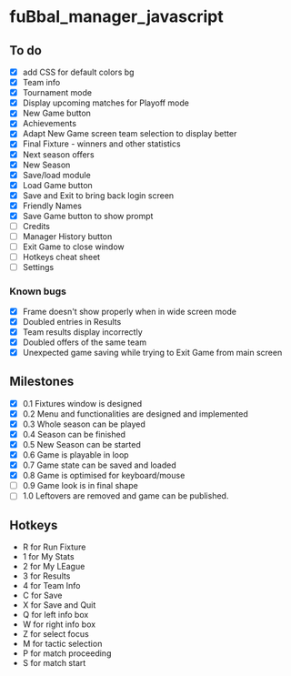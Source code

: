 # fuBbal_manager_javascript

## To do

- [x] add CSS for default colors bg
- [x] Team info
- [x] Tournament mode
- [x] Display upcoming matches for Playoff mode
- [x] New Game button
- [x] Achievements
- [x] Adapt New Game screen team selection to display better
- [x] Final Fixture - winners and other statistics
- [x] Next season offers
- [x] New Season
- [x] Save/load module
- [x] Load Game button
- [x] Save and Exit to bring back login screen
- [x] Friendly Names
- [x] Save Game button to show prompt
- [ ] Credits
- [ ] Manager History button
- [ ] Exit Game to close window
- [ ] Hotkeys cheat sheet
- [ ] Settings

### Known bugs
- [x] Frame doesn't show properly when in wide screen mode
- [x] Doubled entries in Results
- [x] Team results display incorrectly
- [x] Doubled offers of the same team
- [x] Unexpected game saving while trying to Exit Game from main screen

## Milestones
- [x] 0.1 Fixtures window is designed
- [x] 0.2 Menu and functionalities are designed and implemented
- [x] 0.3 Whole season can be played
- [x] 0.4 Season can be finished
- [x] 0.5 New Season can be started
- [x] 0.6 Game is playable in loop
- [x] 0.7 Game state can be saved and loaded
- [x] 0.8 Game is optimised for keyboard/mouse
- [ ] 0.9 Game look is in final shape
- [ ] 1.0 Leftovers are removed and game can be published.

## Hotkeys

- R for Run Fixture
- 1 for My Stats
- 2 for My LEague
- 3 for Results
- 4 for Team Info
- C for Save
- X for Save and Quit
- Q for left info box
- W for right info box
- Z for select focus
- M for tactic selection
- P for match proceeding
- S for match start 
